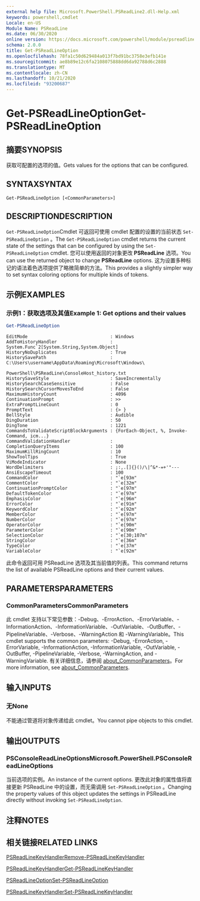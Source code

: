 ```yaml
---
external help file: Microsoft.PowerShell.PSReadLine2.dll-Help.xml
keywords: powershell,cmdlet
Locale: en-US
Module Name: PSReadLine
ms.date: 06/30/2020
online version: https://docs.microsoft.com/powershell/module/psreadline/get-psreadlineoption?view=powershell-7.1&WT.mc_id=ps-gethelp
schema: 2.0.0
title: Get-PSReadLineOption
ms.openlocfilehash: 78fa1c50d629484a013f7bd91bc3758e3efb141e
ms.sourcegitcommit: ae8b89e12c6fa2108075888dd6da92788d6c2888
ms.translationtype: MT
ms.contentlocale: zh-CN
ms.lasthandoff: 10/21/2020
ms.locfileid: "93200687"
---
```

# <span data-ttu-id="2efdd-103">Get-PSReadLineOption</span><span class="sxs-lookup"><span data-stu-id="2efdd-103">Get-PSReadLineOption</span></span>

## <span data-ttu-id="2efdd-104">摘要</span><span class="sxs-lookup"><span data-stu-id="2efdd-104">SYNOPSIS</span></span>
<span data-ttu-id="2efdd-105">获取可配置的选项的值。</span><span class="sxs-lookup"><span data-stu-id="2efdd-105">Gets values for the options that can be configured.</span></span>

## <span data-ttu-id="2efdd-106">SYNTAX</span><span class="sxs-lookup"><span data-stu-id="2efdd-106">SYNTAX</span></span>

```
Get-PSReadLineOption [<CommonParameters>]
```

## <span data-ttu-id="2efdd-107">DESCRIPTION</span><span class="sxs-lookup"><span data-stu-id="2efdd-107">DESCRIPTION</span></span>

<span data-ttu-id="2efdd-108">`Get-PSReadLineOption`Cmdlet 可返回可使用 cmdlet 配置的设置的当前状态 `Set-PSReadLineOption` 。</span><span class="sxs-lookup"><span data-stu-id="2efdd-108">The `Get-PSReadLineOption` cmdlet returns the current state of the settings that can be configured by using the `Set-PSReadLineOption` cmdlet.</span></span> <span data-ttu-id="2efdd-109">您可以使用返回的对象更改 **PSReadLine** 选项。</span><span class="sxs-lookup"><span data-stu-id="2efdd-109">You can use the returned object to change **PSReadLine** options.</span></span> <span data-ttu-id="2efdd-110">这为设置多种标记的语法着色选项提供了略微简单的方法。</span><span class="sxs-lookup"><span data-stu-id="2efdd-110">This provides a slightly simpler way to set syntax coloring options for multiple kinds of tokens.</span></span>

## <span data-ttu-id="2efdd-111">示例</span><span class="sxs-lookup"><span data-stu-id="2efdd-111">EXAMPLES</span></span>

### <span data-ttu-id="2efdd-112">示例1：获取选项及其值</span><span class="sxs-lookup"><span data-stu-id="2efdd-112">Example 1: Get options and their values</span></span>

```powershell
Get-PSReadLineOption
```

```Output
EditMode                               : Windows
AddToHistoryHandler                    : System.Func`2[System.String,System.Object]
HistoryNoDuplicates                    : True
HistorySavePath                        : C:\Users\username\AppData\Roaming\Microsoft\Windows\
                                         PowerShell\PSReadLine\ConsoleHost_history.txt
HistorySaveStyle                       : SaveIncrementally
HistorySearchCaseSensitive             : False
HistorySearchCursorMovesToEnd          : False
MaximumHistoryCount                    : 4096
ContinuationPrompt                     : >>
ExtraPromptLineCount                   : 0
PromptText                             : {> }
BellStyle                              : Audible
DingDuration                           : 50
DingTone                               : 1221
CommandsToValidateScriptBlockArguments : {ForEach-Object, %, Invoke-Command, icm...}
CommandValidationHandler               :
CompletionQueryItems                   : 100
MaximumKillRingCount                   : 10
ShowToolTips                           : True
ViModeIndicator                        : None
WordDelimiters                         : ;:,.[]{}()/\|^&*-=+'"---
AnsiEscapeTimeout                      : 100
CommandColor                           : "`e[93m"
CommentColor                           : "`e[32m"
ContinuationPromptColor                : "`e[97m"
DefaultTokenColor                      : "`e[97m"
EmphasisColor                          : "`e[96m"
ErrorColor                             : "`e[91m"
KeywordColor                           : "`e[92m"
MemberColor                            : "`e[97m"
NumberColor                            : "`e[97m"
OperatorColor                          : "`e[90m"
ParameterColor                         : "`e[90m"
SelectionColor                         : "`e[30;107m"
StringColor                            : "`e[36m"
TypeColor                              : "`e[37m"
VariableColor                          : "`e[92m"
```

<span data-ttu-id="2efdd-113">此命令返回可用 PSReadLine 选项及其当前值的列表。</span><span class="sxs-lookup"><span data-stu-id="2efdd-113">This command returns the list of available PSReadLine options and their current values.</span></span>

## <span data-ttu-id="2efdd-114">PARAMETERS</span><span class="sxs-lookup"><span data-stu-id="2efdd-114">PARAMETERS</span></span>

### <span data-ttu-id="2efdd-115">CommonParameters</span><span class="sxs-lookup"><span data-stu-id="2efdd-115">CommonParameters</span></span>

<span data-ttu-id="2efdd-116">此 cmdlet 支持以下常见参数：-Debug、-ErrorAction、-ErrorVariable、-InformationAction、-InformationVariable、-OutVariable、-OutBuffer、-PipelineVariable、-Verbose、-WarningAction 和 -WarningVariable。</span><span class="sxs-lookup"><span data-stu-id="2efdd-116">This cmdlet supports the common parameters: -Debug, -ErrorAction, -ErrorVariable, -InformationAction, -InformationVariable, -OutVariable, -OutBuffer, -PipelineVariable, -Verbose, -WarningAction, and -WarningVariable.</span></span> <span data-ttu-id="2efdd-117">有关详细信息，请参阅 [about_CommonParameters](http://go.microsoft.com/fwlink/?LinkID=113216)。</span><span class="sxs-lookup"><span data-stu-id="2efdd-117">For more information, see [about_CommonParameters](http://go.microsoft.com/fwlink/?LinkID=113216).</span></span>

## <span data-ttu-id="2efdd-118">输入</span><span class="sxs-lookup"><span data-stu-id="2efdd-118">INPUTS</span></span>

### <span data-ttu-id="2efdd-119">无</span><span class="sxs-lookup"><span data-stu-id="2efdd-119">None</span></span>

<span data-ttu-id="2efdd-120">不能通过管道将对象传递给此 cmdlet。</span><span class="sxs-lookup"><span data-stu-id="2efdd-120">You cannot pipe objects to this cmdlet.</span></span>

## <span data-ttu-id="2efdd-121">输出</span><span class="sxs-lookup"><span data-stu-id="2efdd-121">OUTPUTS</span></span>

### <span data-ttu-id="2efdd-122">PSConsoleReadLineOptions</span><span class="sxs-lookup"><span data-stu-id="2efdd-122">Microsoft.PowerShell.PSConsoleReadLineOptions</span></span>

<span data-ttu-id="2efdd-123">当前选项的实例。</span><span class="sxs-lookup"><span data-stu-id="2efdd-123">An instance of the current options.</span></span> <span data-ttu-id="2efdd-124">更改此对象的属性值将直接更新 PSReadLine 中的设置，而无需调用 `Set-PSReadLineOption` 。</span><span class="sxs-lookup"><span data-stu-id="2efdd-124">Changing the property values of this object updates the settings in PSReadLine directly without invoking `Set-PSReadLineOption`.</span></span>

## <span data-ttu-id="2efdd-125">注释</span><span class="sxs-lookup"><span data-stu-id="2efdd-125">NOTES</span></span>

## <span data-ttu-id="2efdd-126">相关链接</span><span class="sxs-lookup"><span data-stu-id="2efdd-126">RELATED LINKS</span></span>

[<span data-ttu-id="2efdd-127">PSReadLineKeyHandler</span><span class="sxs-lookup"><span data-stu-id="2efdd-127">Remove-PSReadLineKeyHandler</span></span>](Remove-PSReadLineKeyHandler.md)

[<span data-ttu-id="2efdd-128">PSReadLineKeyHandler</span><span class="sxs-lookup"><span data-stu-id="2efdd-128">Get-PSReadLineKeyHandler</span></span>](Get-PSReadLineKeyHandler.md)

[<span data-ttu-id="2efdd-129">PSReadLineOption</span><span class="sxs-lookup"><span data-stu-id="2efdd-129">Set-PSReadLineOption</span></span>](Set-PSReadLineOption.md)

[<span data-ttu-id="2efdd-130">PSReadLineKeyHandler</span><span class="sxs-lookup"><span data-stu-id="2efdd-130">Set-PSReadLineKeyHandler</span></span>](Set-PSReadLineKeyHandler.md)
